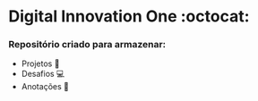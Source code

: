 # Digital Innovation One :octocat:

### Repositório criado para armazenar:

- Projetos :file_folder:
- Desafios :computer:
- Anotações :pencil:
